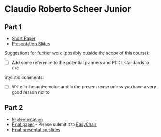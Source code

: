 # Claudio Roberto Scheer Junior

## Part 1

- [Short Paper](scheer-proposal.pdf)
- [Presentation Slides](scheer-proposal-slides.pdf)

Suggestions for further work (possibly outside the scope of this course):

- [ ] Add some reference to the potential planners and PDDL standards to use

Stylistic comments:

- [ ]  Write in the active voice and in the present tense unless you have a very good reason not to 

## Part 2

- [Implementation](https://github.com/claudioscheer/source-code-compiler-pddl)
- [Final paper](scheer-paper.pdf) - Please submit it to [EasyChair](https://easychair.org/conferences/?conf=ap2020)
- [Final presentation slides](scheer-final-presentation-slides.pdf)